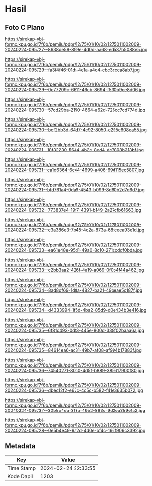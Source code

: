 # Hasil

## Foto C Plano

https://sirekap-obj-formc.kpu.go.id/7f6b/pemilu/pdpr/12/75/01/10/02/1275011002009-20240224-095727--8638de59-899e-4d0d-aa68-ed537b5088e5.jpg

https://sirekap-obj-formc.kpu.go.id/7f6b/pemilu/pdpr/12/75/01/10/02/1275011002009-20240224-095729--fa3f4f46-01df-4e1a-a4c4-cbc3ccca8ab7.jpg

https://sirekap-obj-formc.kpu.go.id/7f6b/pemilu/pdpr/12/75/01/10/02/1275011002009-20240224-095729--0c77209c-6611-46cb-8694-f530b9ce8d06.jpg

https://sirekap-obj-formc.kpu.go.id/7f6b/pemilu/pdpr/12/75/01/10/02/1275011002009-20240224-095730--57cd29ba-2150-4664-a62d-726cc7cd774d.jpg

https://sirekap-obj-formc.kpu.go.id/7f6b/pemilu/pdpr/12/75/01/10/02/1275011002009-20240224-095730--bcf2bb3d-64d7-4c92-8050-c295c608ea55.jpg

https://sirekap-obj-formc.kpu.go.id/7f6b/pemilu/pdpr/12/75/01/10/02/1275011002009-20240224-095731--18f32230-5644-4b2e-8ed4-de7898b313bf.jpg

https://sirekap-obj-formc.kpu.go.id/7f6b/pemilu/pdpr/12/75/01/10/02/1275011002009-20240224-095731--ca1d6364-6c44-4699-a406-69d115ec5807.jpg

https://sirekap-obj-formc.kpu.go.id/7f6b/pemilu/pdpr/12/75/01/10/02/1275011002009-20240224-095731--bfd761a4-0da9-4543-b099-8d60b2d7d6d7.jpg

https://sirekap-obj-formc.kpu.go.id/7f6b/pemilu/pdpr/12/75/01/10/02/1275011002009-20240224-095732--773837e4-19f7-4391-b149-2a27cfb61663.jpg

https://sirekap-obj-formc.kpu.go.id/7f6b/pemilu/pdpr/12/75/01/10/02/1275011002009-20240224-095732--c3a386e3-7b45-4c2a-873a-68fceea93e1d.jpg

https://sirekap-obj-formc.kpu.go.id/7f6b/pemilu/pdpr/12/75/01/10/02/1275011002009-20240224-095733--ea61e48e-95d1-49a0-8c10-271ccddf0bda.jpg

https://sirekap-obj-formc.kpu.go.id/7f6b/pemilu/pdpr/12/75/01/10/02/1275011002009-20240224-095733--c2bb3aa2-426f-4a19-a069-0f0b4f44a462.jpg

https://sirekap-obj-formc.kpu.go.id/7f6b/pemilu/pdpr/12/75/01/10/02/1275011002009-20240224-095734--8ad8df69-1d8a-4827-ba21-49beae5c187f.jpg

https://sirekap-obj-formc.kpu.go.id/7f6b/pemilu/pdpr/12/75/01/10/02/1275011002009-20240224-095734--d4333994-1f6d-4ba2-85d9-d0e434b3e416.jpg

https://sirekap-obj-formc.kpu.go.id/7f6b/pemilu/pdpr/12/75/01/10/02/1275011002009-20240224-095735--6f81c493-0df3-445e-800d-339f02baaa6a.jpg

https://sirekap-obj-formc.kpu.go.id/7f6b/pemilu/pdpr/12/75/01/10/02/1275011002009-20240224-095735--84614ea6-ac31-49b7-af08-af994b17883f.jpg

https://sirekap-obj-formc.kpu.go.id/7f6b/pemilu/pdpr/12/75/01/10/02/1275011002009-20240224-095736--74540271-80c0-4d5f-b889-385617900f80.jpg

https://sirekap-obj-formc.kpu.go.id/7f6b/pemilu/pdpr/12/75/01/10/02/1275011002009-20240224-095736--dbec12f2-e62c-4c5c-b582-f41e3635b072.jpg

https://sirekap-obj-formc.kpu.go.id/7f6b/pemilu/pdpr/12/75/01/10/02/1275011002009-20240224-095737--30b5c4da-3f3a-49b2-863c-9d2ea359e1a2.jpg

https://sirekap-obj-formc.kpu.go.id/7f6b/pemilu/pdpr/12/75/01/10/02/1275011002009-20240224-095728--0e5b4e49-9a2d-4d0e-bf4c-166f906c3392.jpg


## Metadata

| Key        | Value               |
| ---------- | ------------------- |
| Time Stamp | 2024-02-24 22:33:55 |
| Kode Dapil | 1203                |



